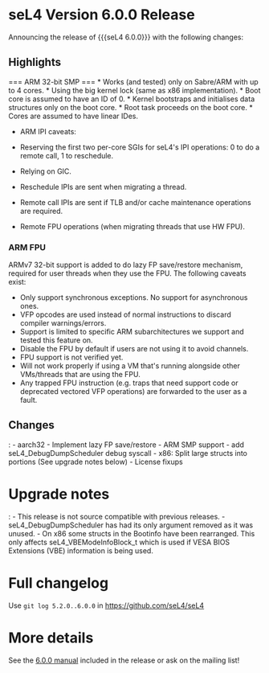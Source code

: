 # seL4 Version 6.0.0 Release
 Announcing the release of {{{seL4
6.0.0}}} with the following changes:

## Highlights
 === ARM 32-bit SMP === \* Works (and tested) only on
Sabre/ARM with up to 4 cores. \* Using the big kernel lock (same as x86
implementation). \* Boot core is assumed to have an ID of 0. \* Kernel
bootstraps and initialises data structures only on the boot core. \*
Root task proceeds on the boot core. \* Cores are assumed to have linear
IDes.

-   ARM IPI caveats:

  -   Reserving the first two per-core SGIs for seL4's IPI operations: 0
      to do a remote call, 1 to reschedule.
  -   Relying on GIC.
  -   Reschedule IPIs are sent when migrating a thread.
  -   Remote call IPIs are sent if TLB and/or cache maintenance
      operations are required.
  -   Remote FPU operations (when migrating threads that use HW FPU).

### ARM FPU
 ARMv7 32-bit support is added to do lazy FP save/restore
mechanism, required for user threads when they use the FPU. The
following caveats exist:

  -   Only support synchronous exceptions. No support for
      asynchronous ones.
  -   VFP opcodes are used instead of normal instructions to discard
      compiler warnings/errors.
  -   Support is limited to specific ARM subarchitectures we support and
      tested this feature on.
  -   Disable the FPU by default if users are not using it to
      avoid channels.
  -   FPU support is not verified yet.
  -   Will not work properly if using a VM that's running alongside
      other VMs/threads that are using the FPU.
  -   Any trapped FPU instruction (e.g. traps that need support code or
      deprecated vectored VFP operations) are forwarded to the user as
      a fault.

## Changes


:   -   aarch32 - Implement lazy FP save/restore
    -   ARM SMP support
    -   add seL4_DebugDumpScheduler debug syscall
    -   x86: Split large structs into portions (See upgrade notes below)
    -   License fixups

# Upgrade notes


:   -   This release is not source compatible with previous releases.
    -   seL4_DebugDumpScheduler has had its only argument removed as it
        was unused.
    -   On x86 some structs in the Bootinfo have been rearranged. This
        only affects seL4_VBEModeInfoBlock_t which is used if VESA
        BIOS Extensions (VBE) information is being used.

# Full changelog
 Use `git log 5.2.0..6.0.0` in
<https://github.com/seL4/seL4>

# More details
 See the
[6.0.0 manual](http://sel4.systems/Info/Docs/seL4-manual-6.0.0.pdf) included in the release or ask on the mailing list!
